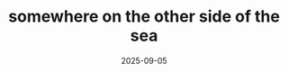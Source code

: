 ---
title: "somewhere on the other side of the sea"
date: 2025-09-05
description: "Music by Ginosko. Video by Omar O'Sullivan"
video_url: "https://vimeo.com/14624934?share=copy#t=0"
video_type: "vimeo"
featured: false
order: 9
---